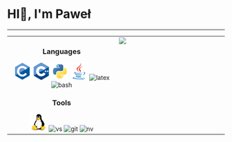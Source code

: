 # HI👋, I'm Paweł
---


<table>
<tr>
<td valign="top" width="50%">
<h3 align="center"> Languages </h3>

<div align="center">
<img src="https://raw.githubusercontent.com/devicons/devicon/master/icons/c/c-original.svg" alt="c" width="40" height="40"/> 
<img src="https://raw.githubusercontent.com/devicons/devicon/master/icons/cplusplus/cplusplus-original.svg" alt="cplusplus" width="40" height="40"/>
<img src="https://raw.githubusercontent.com/devicons/devicon/master/icons/python/python-original.svg" alt="python" width="40" height="40"/>
<img src="https://raw.githubusercontent.com/devicons/devicon/master/icons/java/java-original.svg" alt="java" width="40" height="40"/>
<img src="https://upload.wikimedia.org/wikipedia/commons/9/92/LaTeX_logo.svg" alt="latex" width="96" height="40"/>
<img src="https://www.vectorlogo.zone/logos/gnu_bash/gnu_bash-icon.svg" alt="bash" width="40" height="40"/>
</div>

<h3 align="center"> Tools </h3>
  <div align="center">
<img src="https://raw.githubusercontent.com/devicons/devicon/master/icons/linux/linux-original.svg" alt="linux" width="40" height="40"/> 
<img src="https://upload.wikimedia.org/wikipedia/commons/2/2c/Visual_Studio_Icon_2022.svg" alt="vs" width="40" height="40"/>
<img src="https://upload.wikimedia.org/wikipedia/commons/9/91/Octicons-mark-github.svg" alt="git" width="40" height="40"/>
<img src="https://upload.wikimedia.org/wikipedia/commons/3/3a/Neovim-mark.svg" alt="nv" width="40" height="40"/>
  </div>
</td>
  <td valign="top" width="50%">
    <img src="https://github-readme-stats.vercel.app/api/top-langs/?username=pawel002&hide=css,plpgsql&layout=compact&theme=radical" width="500" />
  </td>
</tr>
</table>
